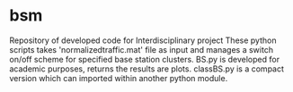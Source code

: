 # bsm
Repository of developed code for Interdisciplinary project 
These python scripts takes 'normalizedtraffic.mat' file as input and manages a switch on/off scheme for specified base station clusters. 
BS.py is developed for academic purposes, returns the results are plots. 
classBS.py is a compact version which can imported within another python module. 
